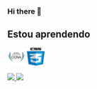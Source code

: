 ### Hi there 👋

## Estou aprendendo

<img loading="lazy" src="IMG/Cisco/favicon-32x32.png" width="40" height="40"/> <img loading="lazy" src="IMG/CSS/favicon-32x32.png" width="40" height="40"/>

<div>
<a href="https://github.com/cviniciusfvv">
<img loading="lazy" height="180em" src="https://github-readme-stats.vercel.app/api/top-langs/?username=cviniciusfvv&layout=compact&langs_count=7&theme=dracula"/>
<img loading="lazy" height="180em" src="https://github-readme-stats.vercel.app/api?username=cviniciusfvv&show_icons=true&theme=dracula&include_all_commits=true&count_private=true"/>
</div>
